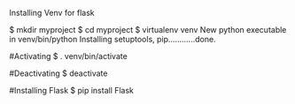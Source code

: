 Installing Venv for flask

$ mkdir myproject
$ cd myproject
$ virtualenv venv
New python executable in venv/bin/python
Installing setuptools, pip............done.

#Activating
$ . venv/bin/activate

#Deactivating
$ deactivate

#Installing Flask
$ pip install Flask
